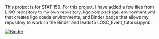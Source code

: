 This project is for STAT 159. For this project, I have added a few files from LIGO repository to my own repository, ligotools package, environment.yml that creates ligo conda environments, and Binder badge that allows my repository to work on the Binder and leads to LOSC_Event_tutorial.ipynb.

[![Binder](https://mybinder.org/badge_logo.svg)](https://mybinder.org/v2/gh/UCB-stat-159-s23/hw02-YJ990723/HEAD?labpath=LOSC_Event_tutorial.ipynb)